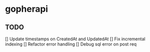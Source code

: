 # gopherapi

## TODO
[] Update timestamps on CreatedAt and UpdatedAt
[] Fix incremental indexing
[] Refactor error handling
[] Debug sql error on post req
